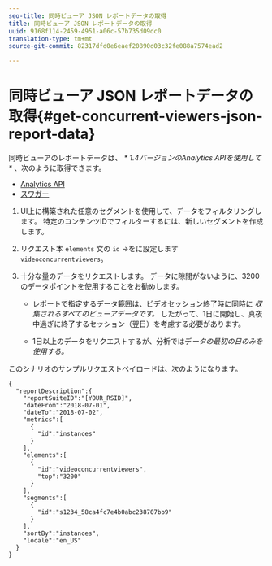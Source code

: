 ```yaml
---
seo-title: 同時ビューア JSON レポートデータの取得
title: 同時ビューア JSON レポートデータの取得
uuid: 9168f114-2459-4951-a06c-57b735d09dc0
translation-type: tm+mt
source-git-commit: 82317dfd0e6eaef20890d03c32fe088a7574ead2

---
```



# 同時ビューア JSON レポートデータの取得{#get-concurrent-viewers-json-report-data}

同時ビューアのレポートデータは、 _* 1.4バージョンのAnalytics APIを使用して&#x200B;*_ 、次のように取得できます。
* [Analytics API](https://github.com/AdobeDocs/analytics-1.4-apis)
* [スワガー](https://adobedocs.github.io/analytics-1.4-apis/swagger-docs.html#/Report/Report.Get)

1. UI上に構築された任意のセグメントを使用して、データをフィルタリングします。 特定のコンテンツIDでフィルターするには、新しいセグメントを作成します。
1. リクエスト本 `elements` 文の `id` -&gt;をに設定します `videoconcurrentviewers`。
1. 十分な量のデータをリクエストします。 データに隙間がないように、3200のデータポイントを使用することをお勧めします。

   * レポートで指定するデータ範囲は、ビデオセッション終了時に同時に _収集されるすべてのビューアデータです。_
したがって、1日に開始し、真夜中過ぎに終了するセッション（翌日）を考慮する必要があります。

   * 1日以上のデータをリクエストするが、分析ではデ _*&#x200B;ータの最初の日のみを使用する。*_

このシナリオのサンプルリクエストペイロードは、次のようになります。

```
{
  "reportDescription":{
    "reportSuiteID":"[YOUR_RSID]",
    "dateFrom":"2018-07-01",
    "dateTo":"2018-07-02",
    "metrics":[
      {
        "id":"instances"
      }
    ],
    "elements":[
      {
        "id":"videoconcurrentviewers",
        "top":"3200"
      }
    ],
    "segments":[
      {
        "id":"s1234_58ca4fc7e4b0abc238707bb9"                                         
      }
    ],
    "sortBy":"instances",
    "locale":"en_US"
  }
}
```

<!--
You can extract the concurrent viewers report data using the Experience Cloud API Explorer as follows. 

1. Navigate to: [https://marketing.adobe.com/developer/api-explorer.](https://marketing.adobe.com/developer/api-explorer)
1. Select and enter the following information in the API Explorer form:

    * **API -** Select "Report".
    * **Method -** Select "Queue".
    * **Environment -** Select your data center.
    * Request JSON - Specify the following:

        * `reportSuiteID` - For info on reports suites: [Report Suites](https://marketing.adobe.com/resources/help/en_US/sc/implement/ref-reports-report-suites.html)
        
        * `dateTo` - End date of the report.         
        
          >[!NOTE]
          >
          >The maximum time period supported is two days.

        * `dateFrom` - Start date of the report.
        * `elements : id` - Set to `"videoconcurrentviewers"`
        
        * `elements : top` - Specify the number of entries to be returned.

      Sample request body:

      ```    
      {
          "reportDescription": {
              "reportSuiteID": "[Your Report Suite ID]",
              "dateTo": "2017-09-07",
              "dateFrom": "2017-09-07"
              "metrics": [
                  {
                      "id": "instances"
                  }
              ],
              "elements": [
                  {
                      "id": "videoconcurrentviewers",
                      "top": 2880
                  }
              ]
              "locale": "en_US"
          }
      }
      
      ```

      >[!TIP]
      >
      >Some sessions are ended on the next day, and at that point the data will be available for reporting. In that case the best approach is to select 2 days (2880 minutes) of data, and use only the data for the first day (1440 minutes).

1. Click **Get Response**.

   In the Response field, you should get a `reportID`.
1. In the form, change **Method** to "Get".
1. Enter the value of the `reportID` you received in Step 3, and click **Get Response**.

   The concurrent viewers report data, in JSON format, is presented in the Response field.
   
   For example:
   
   ![](assets/api_helper_2.png) 

   ![](assets/api_helper_1.png)

-->
